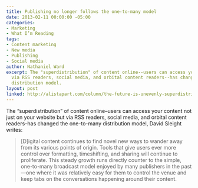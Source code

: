 ```yaml
---
title: Publishing no longer follows the one-to-many model
date: 2013-02-11 00:00:00 -05:00
categories:
- Marketing
- What I’m Reading
tags:
- Content marketing
- New media
- Publishing
- Social media
author: Nathaniel Ward
excerpt: The "superdistribution" of content online--users can access your content
  via RSS readers, social media, and orbital content readers--has changed the one-to-many
  distribution model.
layout: post
linked: http://alistapart.com/column/the-future-is-unevenly-superdistributed
---
```


The “superdistribution” of content online–users can access your content not just on your website but via RSS readers, social media, and orbital content readers–has changed the one-to-many distribution model, David Sleight writes:

> [D]igital content continues to find novel new ways to wander away from its various points of origin. Tools that give users ever more control over formatting, timeshifting, and sharing will continue to proliferate. This steady growth runs directly counter to the simple, one-to-many broadcast model enjoyed by many publishers in the past—one where it was relatively easy for them to control the venue and keep tabs on the conversations happening around their content.